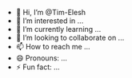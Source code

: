 - 👋 Hi, I’m @Tim-Elesh
- 👀 I’m interested in ...
- 🌱 I’m currently learning ...
- 💞️ I’m looking to collaborate on ...
- 📫 How to reach me ...
- 😄 Pronouns: ...
- ⚡ Fun fact: ...

<!---
Tim-Elesh/Tim-Elesh is a ✨ special ✨ repository because its `README.md` (this file) appears on your GitHub profile.
You can click the Preview link to take a look at your changes.
--->
